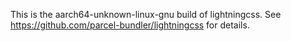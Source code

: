 This is the aarch64-unknown-linux-gnu build of lightningcss. See https://github.com/parcel-bundler/lightningcss for details.